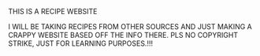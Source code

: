 THIS IS A RECIPE WEBSITE

I WILL BE TAKING RECIPES FROM OTHER SOURCES AND JUST MAKING A CRAPPY WEBSITE BASED OFF THE INFO THERE.
PLS NO COPYRIGHT STRIKE, JUST FOR LEARNING PURPOSES.!!!

